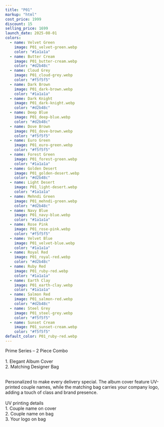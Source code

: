 ```yaml
---
title: "P01"
markup: "html"
cost_price: 1999
discount: 15
selling_price: 1699
launch_date: 2025-08-01
colors:
  - name: Velvet Green
    image: P01_velvet-green.webp
    color: "#1a1a1a"
  - name: Butter Cream
    image: P01_butter-cream.webp
    color: "#d2b48c"
  - name: Cloud Grey
    image: P01_cloud-grey.webp
    color: "#f5f5f5"
  - name: Dark Brown
    image: P01_dark-brown.webp
    color: "#1a1a1a"
  - name: Dark Knight
    image: P01_dark-knight.webp
    color: "#d2b48c"
  - name: Deep Blue
    image: P01_deep-blue.webp
    color: "#d2b48c"
  - name: Dove Brown
    image: P01_dove-brown.webp
    color: "#f5f5f5"
  - name: Euro Green
    image: P01_euro-green.webp
    color: "#f5f5f5"
  - name: Forest Green
    image: P01_forest-green.webp
    color: "#1a1a1a"
  - name: Golden Desert
    image: P01_golden-desert.webp
    color: "#d2b48c"
  - name: Light Desert
    image: P01_light-desert.webp
    color: "#1a1a1a"
  - name: Mehndi Green
    image: P01_mehndi-green.webp
    color: "#d2b48c"
  - name: Navy Blue
    image: P01_navy-blue.webp
    color: "#1a1a1a"
  - name: Rose Pink
    image: P01_rose-pink.webp
    color: "#f5f5f5"
  - name: Velvet Blue
    image: P01_velvet-blue.webp
    color: "#1a1a1a"
  - name: Royal Red
    image: P01_royal-red.webp
    color: "#d2b48c"
  - name: Ruby Red
    image: P01_ruby-red.webp
    color: "#1a1a1a"
  - name: Earth Clay
    image: P01_earth-clay.webp
    color: "#1a1a1a"
  - name: Salmon Red
    image: P01_salmon-red.webp
    color: "#d2b48c"
  - name: Steel Grey
    image: P01_steel-grey.webp
    color: "#f5f5f5"
  - name: Sunset Cream
    image: P01_sunset-cream.webp
    color: "#f5f5f5"
default_color: P01_ruby-red.webp
---
```


Prime Series – 2 Piece Combo<br><br> <span class='text-b font-medium text-lime-300 mb-1'> 1. Elegant Album Cover<br> 2. Matching Designer Bag<br><br> </span> <div class='max-w-xl mx-auto'> Personalized to make every delivery special. The album cover feature UV-printed couple names, while the matching bag carries your company logo, adding a touch of class and brand presence. </div> <div class='max-w-xl mx-auto text-b font-medium text-lime-300 mb-1'> <br>UV printing details<br> </div> <span class='text-r mb-1'> 1. Couple name on cover<br> 2. Couple name on bag<br> 3. Your logo on bag<br> </span>
